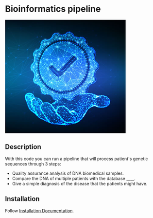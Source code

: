 # Bioinformatics pipeline  
<img src='./assets/images/quality.jpg' >


## Description 

With this code you can run a pipeline that will process patient's genetic sequences through 3 steps: 

- Quality assurance analysis of DNA biomedical samples.
- Compare the DNA of multiple patients with the database ____.
- Give a simple diagnosis of the disease that the patients might have.

## Installation

Follow [Installation Documentation](documentation/dependencies.md).